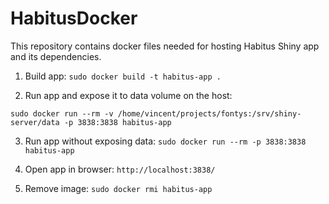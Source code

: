 # HabitusDocker

This repository contains docker files needed for hosting Habitus Shiny app and
its dependencies.

1. Build app: `sudo docker build -t habitus-app .`

2. Run app and expose it to data volume on the host:

`sudo docker run --rm -v /home/vincent/projects/fontys:/srv/shiny-server/data -p 3838:3838 habitus-app`

3. Run app without exposing data: `sudo docker run --rm -p 3838:3838 habitus-app`

4. Open app in browser: `http://localhost:3838/`

5. Remove image: `sudo docker rmi habitus-app`

